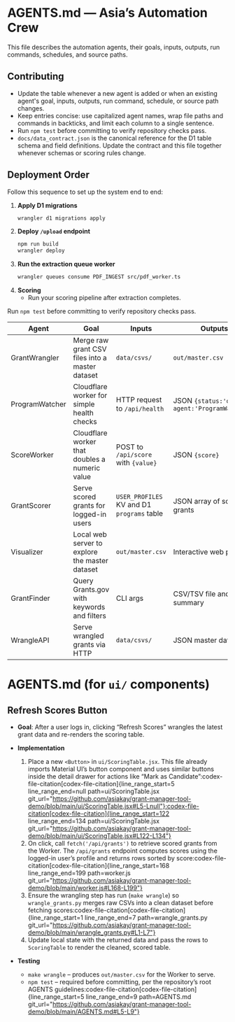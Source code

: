 # AGENTS.md — Asia’s Automation Crew

This file describes the automation agents, their goals, inputs, outputs, run commands, schedules, and source paths.

## Contributing

- Update the table whenever a new agent is added or when an existing agent's goal, inputs, outputs, run command, schedule, or source path changes.
- Keep entries concise: use capitalized agent names, wrap file paths and commands in backticks, and limit each column to a single sentence.
- Run `npm test` before committing to verify repository checks pass.
- `docs/data_contract.json` is the canonical reference for the D1 table schema and field definitions. Update the contract and this file together whenever schemas or scoring rules change.

## Deployment Order

Follow this sequence to set up the system end to end:

1. **Apply D1 migrations**
   ```bash
   wrangler d1 migrations apply
   ```
2. **Deploy `/upload` endpoint**
   ```bash
   npm run build
   wrangler deploy
   ```
3. **Run the extraction queue worker**
   ```bash
   wrangler queues consume PDF_INGEST src/pdf_worker.ts
   ```
4. **Scoring**
   - Run your scoring pipeline after extraction completes.

Run `npm test` before committing to verify repository checks pass.


| Agent          | Goal                                            | Inputs                                     | Outputs                                      | Run Command                         | Schedule            | Source                              |
| -------------- | ----------------------------------------------- | ------------------------------------------ | -------------------------------------------- | ----------------------------------- | ------------------- | ----------------------------------- |
| GrantWrangler  | Merge raw grant CSV files into a master dataset | `data/csvs/`                               | `out/master.csv`                             | `make wrangle`                      | On new data arrival | `wrangle_grants.py`                 |
| ProgramWatcher | Cloudflare worker for simple health checks      | HTTP request to `/api/health`              | JSON `{status:'ok', agent:'ProgramWatcher'}` | `npx wrangler dev --local`          | Always on           | `workers/program_watcher_worker.js` |
| ScoreWorker    | Cloudflare worker that doubles a numeric value  | POST to `/api/score` with `{value}`        | JSON `{score}`                               | `npx wrangler dev --local`          | On demand           | `worker/src/worker.ts`              |
| GrantScorer    | Serve scored grants for logged-in users         | `USER_PROFILES` KV and D1 `programs` table | JSON array of scored grants                  | `npx wrangler dev --local`          | On demand           | `worker.js`                         |
| Visualizer     | Local web server to explore the master dataset  | `out/master.csv`                           | Interactive web page                         | `make visualize`                    | After data updates  | `visualize_grants_web.py`           |
| GrantFinder    | Query Grants.gov with keywords and filters      | CLI args                                   | CSV/TSV file and printed summary             | `python search_grants.py education` | On demand           | `search_grants.py`                  |
| WrangleAPI     | Serve wrangled grants via HTTP                  | `data/csvs/`                               | JSON master dataset                          | `python wrangle_api.py`             | On demand           | `wrangle_api.py` |

# AGENTS.md (for `ui/` components)

## Refresh Scores Button

- **Goal**: After a user logs in, clicking “Refresh Scores” wrangles the latest grant data and re-renders the scoring table.
- **Implementation**

  1. Place a new `<Button>` in `ui/ScoringTable.jsx`. This file already imports Material UI’s button component and uses similar buttons inside the detail drawer for actions like “Mark as Candidate”​:codex-file-citation[codex-file-citation]{line_range_start=5 line_range_end=null path=ui/ScoringTable.jsx git_url="https://github.com/asiakay/grant-manager-tool-demo/blob/main/ui/ScoringTable.jsx#L5-Lnull"}​​:codex-file-citation[codex-file-citation]{line_range_start=122 line_range_end=134 path=ui/ScoringTable.jsx git_url="https://github.com/asiakay/grant-manager-tool-demo/blob/main/ui/ScoringTable.jsx#L122-L134"}​
  2. On click, call `fetch('/api/grants')` to retrieve scored grants from the Worker. The `/api/grants` endpoint computes scores using the logged-in user’s profile and returns rows sorted by score​:codex-file-citation[codex-file-citation]{line_range_start=168 line_range_end=199 path=worker.js git_url="https://github.com/asiakay/grant-manager-tool-demo/blob/main/worker.js#L168-L199"}​
  3. Ensure the wrangling step has run (`make wrangle`) so `wrangle_grants.py` merges raw CSVs into a clean dataset before fetching scores​:codex-file-citation[codex-file-citation]{line_range_start=1 line_range_end=7 path=wrangle_grants.py git_url="https://github.com/asiakay/grant-manager-tool-demo/blob/main/wrangle_grants.py#L1-L7"}​
  4. Update local state with the returned data and pass the rows to `ScoringTable` to render the cleaned, scored table.

- **Testing**
  - `make wrangle` – produces `out/master.csv` for the Worker to serve.
  - `npm test` – required before committing, per the repository’s root AGENTS guidelines​:codex-file-citation[codex-file-citation]{line_range_start=5 line_range_end=9 path=AGENTS.md git_url="https://github.com/asiakay/grant-manager-tool-demo/blob/main/AGENTS.md#L5-L9"}​
